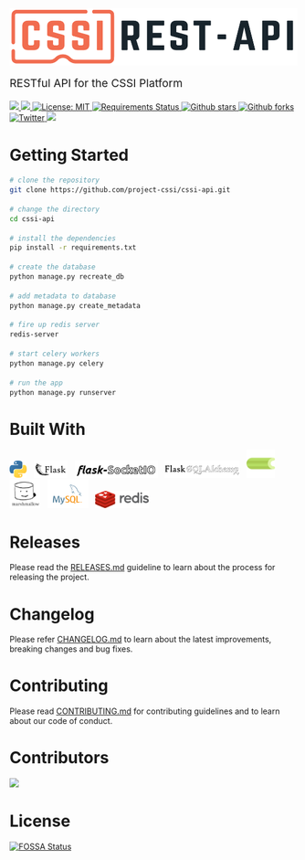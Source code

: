 <p align="left">
    <img style="display:block;text-align:center" src="./docs/logo/cssi-logo-rest-api.svg" alt="logo-text" height="100" />
    <p style="font-size: 1.2rem;">RESTful API for the CSSI Platform</p>
</p>

<!-- Badges -->
<p align="left">
  <a href="https://travis-ci.org/project-cssi/cssi-api" alt="Travis">
    <img src="https://travis-ci.org/project-cssi/cssi-api.svg?branch=master"/>
  </a>
  <a href="https://github.com/project-cssi/cssi-api/graphs/contributors" alt="Contributors">
    <img src="https://img.shields.io/github/contributors/project-cssi/cssi-api.svg?logo=github"/>
  </a>
  <a href="LICENSE.md">
    <img src="https://img.shields.io/badge/License-MIT-blue.svg" alt="License: MIT" height="18">
  </a>
  <a href="https://requires.io/github/project-cssi/cssi-api/requirements/?branch=master">
    <img src="https://requires.io/github/project-cssi/cssi-api/requirements.svg?branch=master" alt="Requirements Status" height="18">
  </a>
  <a href="https://github.com/project-cssi/cssi-api/stargazers">
    <img src="https://img.shields.io/github/stars/project-cssi/cssi-api.svg?logo=github" alt="Github stars" height="18">
  </a>
  <a href="https://github.com/project-cssi/cssi-api/network/members">
    <img src="https://img.shields.io/github/forks/project-cssi/cssi-api.svg?logo=github" alt="Github forks" height="18">
  </a>
  <a href="https://twitter.com/brion_mario">
    <img src="https://img.shields.io/twitter/follow/brion_mario.svg?label=brion_mario&style=flat&logo=twitter&logoColor=4FADFF" alt="Twitter" height="18">
  </a>
  <a href="https://app.fossa.io/projects/git%2Bgithub.com%2Fproject-cssi%2Fcssi-api?ref=badge_shield" alt="FOSSA Status">
    <img src="https://app.fossa.io/api/projects/git%2Bgithub.com%2Fproject-cssi%2Fcssi-api.svg?type=shield"/>
  </a>

</p>

# Getting Started

```bash
# clone the repository
git clone https://github.com/project-cssi/cssi-api.git

# change the directory
cd cssi-api

# install the dependencies
pip install -r requirements.txt

# create the database
python manage.py recreate_db

# add metadata to database
python manage.py create_metadata

# fire up redis server
redis-server

# start celery workers
python manage.py celery

# run the app
python manage.py runserver

```

# Built With

<a href="https://www.python.org/" title="Python"><img src="./docs/readme-resources/technologies/python.svg" alt="python" height="30" /></a>&nbsp;&nbsp;
<a href="http://flask.pocoo.org/" title="Flask"><img src="./docs/readme-resources/technologies/flask.svg" alt="flask" height="30" /></a>&nbsp;&nbsp;
<a href="https://flask-socketio.readthedocs.io/en/latest/" title="Flask SocketIO"><img src="./docs/readme-resources/technologies/flask-socketio.png" alt="redux" height="30" /></a>&nbsp;&nbsp;
<a href="https://flask-sqlalchemy.palletsprojects.com/en/2.x/" title="Flask SQL Alchemy"><img src="./docs/readme-resources/technologies/flask-sqlalchemy.png" alt="lodash" height="30" /></a>&nbsp;&nbsp;
<a href="http://www.celeryproject.org/" title="Celery"><img src="./docs/readme-resources/technologies/celery.png" alt="celery" height="50" /></a>&nbsp;&nbsp;
<a href="https://marshmallow.readthedocs.io/en/3.0/" title="Marshmallow"><img src="./docs/readme-resources/technologies/marshmallow.png" alt="marshmallow" height="50" /></a>&nbsp;&nbsp;
<a href="https://www.mysql.com/" title="MySQL"><img src="./docs/readme-resources/technologies/mysql.svg" alt="sass" height="50" /></a>&nbsp;&nbsp;
<a href="https://redis.io/" title="Redis"><img  src="./docs/readme-resources/technologies/redis.png" alt="redis" height="30" /></a>&nbsp;&nbsp;

# Releases

Please read the [RELEASES.md](./docs/RELEASES.md) guideline to learn about the process for releasing the project.

# Changelog

Please refer [CHANGELOG.md](CHANGELOG.md) to learn about the latest improvements, breaking changes and bug fixes.

# Contributing

Please read [CONTRIBUTING.md](CONTRIBUTING.md) for contributing guidelines and to learn about our code of conduct.

# Contributors

<a href="https://github.com/project-cssi/cssi-api/graphs/contributors">
  <img src="https://contributors-img.firebaseapp.com/image?repo=project-cssi/cssi-api" />
</a>

# License

[![FOSSA Status](https://app.fossa.io/api/projects/git%2Bgithub.com%2Fproject-cssi%2Fcssi-api.svg?type=large)](https://app.fossa.io/projects/git%2Bgithub.com%2Fproject-cssi%2Fcssi-api?ref=badge_large)
